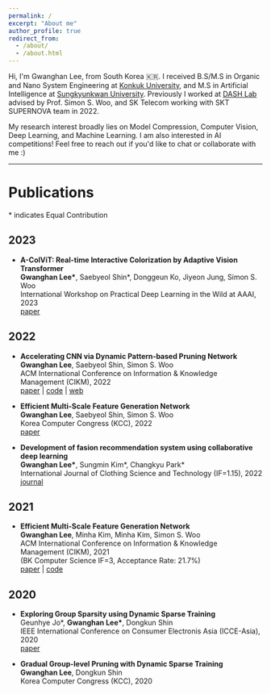 ```yaml
---
permalink: /
excerpt: "About me"
author_profile: true
redirect_from:
  - /about/
  - /about.html
---
```


Hi, I'm Gwanghan Lee, from South Korea 🇰🇷.
I received B.S/M.S in Organic and Nano System Engineering at [Konkuk University](http://www.konkuk.ac.kr/do/Eng/Index.do), and M.S in Artificial Intelligence at [Sungkyunkwan University](https://www.skku.edu/eng/).
Previously I worked at [DASH Lab](https://dash-lab.github.io/) advised by Prof. Simon S. Woo, and SK Telecom working with SKT SUPERNOVA team in 2022. 

My research interest broadly lies on Model Compression, Computer Vision, Deep Learning, and Machine Learning. I am also interested in AI competitions! Feel free to reach out if you'd like to chat or collaborate with me :)

---

# Publications

\* indicates Equal Contribution

## 2023

- **A-ColViT: Real-time Interactive Colorization by Adaptive Vision Transformer**
  <br/>**Gwanghan Lee\***, Saebyeol Shin\*, Donggeun Ko, Jiyeon Jung, Simon S. Woo
  <br/>International Workshop on Practical Deep Learning in the Wild at AAAI, 2023
  <br/>[paper](https://practical-dl.github.io/)

## 2022

- **Accelerating CNN via Dynamic Pattern‑based Pruning Network**
  <br/>**Gwanghan Lee**, Saebyeol Shin, Simon S. Woo
  <br/>ACM International Conference on Information & Knowledge Management (CIKM), 2022
  <br/>[paper](https://dl.acm.org/doi/10.1145/3511808.3557225) \| [code](https://github.com/lee-gwang/DPPNet) \| [web](https://sites.google.com/g.skku.edu/dppnet/)

- **Efficient Multi-Scale Feature Generation Network**
  <br/>**Gwanghan Lee**, Saebyeol Shin, Simon S. Woo
  <br/>Korea Computer Congress (KCC), 2022
  <br/>[paper](https://www.dbpia.co.kr/journal/articleDetail?nodeId=NODE11113433)

- **Development of fasion recommendation system using collaborative deep learning**
  <br/>**Gwanghan Lee\***, Sungmin Kim\*, Changkyu Park\*
  <br/>International Journal of Clothing Science and Technology (IF=1.15), 2022
  <br/>[journal](https://www.emerald.com/insight/content/doi/10.1108/IJCST-11-2021-0172/full/html)

## 2021

- **Efficient Multi-Scale Feature Generation Network**
  <br/>**Gwanghan Lee**, Minha Kim, Minha Kim, Simon S. Woo
  <br/>ACM International Conference on Information & Knowledge Management (CIKM), 2021
  <br/>(BK Computer Science IF=3, Acceptance Rate: 21.7%)
  <br/>[paper](https://dl.acm.org/doi/abs/10.1145/3459637.3482337) \| [code](https://github.com/lee-gwang/EMGNet)

## 2020

- **Exploring Group Sparsity using Dynamic Sparse Training**
  <br/>Geunhye Jo\*, **Gwanghan Lee\***, Dongkun Shin
  <br/>IEEE International Conference on Consumer Electronis Asia (ICCE-Asia), 2020
  <br/>[paper](https://ieeexplore.ieee.org/document/9277137)

- **Gradual Group-level Pruning with Dynamic Sparse Training**
  <br/>**Gwanghan Lee**, Dongkun Shin
  <br/>Korea Computer Congress (KCC), 2020
